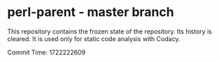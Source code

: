 # perl-parent - master branch

This repository contains the frozen state of the repository.
Its history is cleared. It is used only for static code
analysis with Codacy.

Commit Time: 1722222609